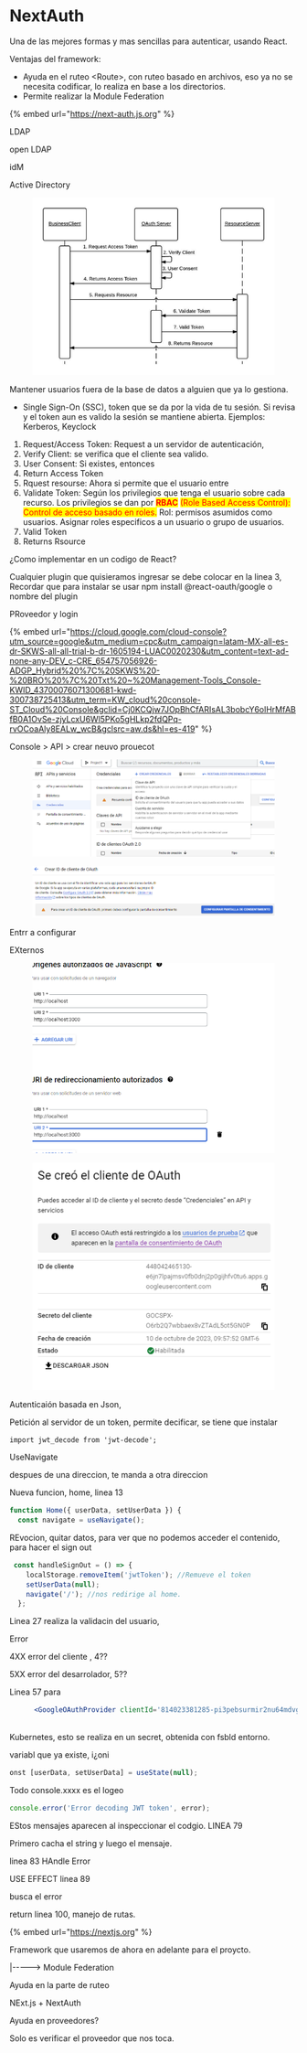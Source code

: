 # NextAuth

Una de las mejores formas y mas sencillas para autenticar, usando React.

Ventajas del framework:



* Ayuda en el ruteo \<Route>, con ruteo basado en archivos, eso ya no se necesita codificar, lo realiza en base a los directorios.&#x20;
* Permite realizar la Module Federation

{% embed url="https://next-auth.js.org" %}

LDAP

open LDAP

idM

Active Directory

<figure><img src="../.gitbook/assets/image (51).png" alt=""><figcaption></figcaption></figure>

Mantener usuarios fuera de la base de datos a alguien que ya lo gestiona.

* Single Sign-On (SSC), token que se da por la vida de tu sesión. Si revisa y el token aun es valido la sesión se mantiene abierta. Ejemplos: Kerberos, Keyclock

1. Request/Access Token: Request a un servidor de autenticación,&#x20;
2. Verify Client: se verifica que el cliente sea valido.&#x20;
3. User Consent: Si existes, entonces&#x20;
4. Return Access Token
5. Rquest resourse: Ahora si permite que el usuario entre
6. Validate Token: Según los privilegios que tenga el usuario sobre cada recurso. Los privilegios se dan por <mark style="color:red;">**RBAC**</mark> <mark style="color:red;"></mark><mark style="color:red;">(Role Based Access Control): Control de acceso basado en roles.</mark> Rol: permisos asumidos como usuarios. Asignar roles especificos a un usuario o grupo de usuarios.&#x20;
7. Valid Token
8. Returns Rsource



¿Como implementar en un codigo de React?

Cualquier plugin que quisieramos ingresar se debe colocar en la linea 3, Recordar que para instalar se usar npm install @react-oauth/google o nombre del plugin



PRoveedor y login



{% embed url="https://cloud.google.com/cloud-console?utm_source=google&utm_medium=cpc&utm_campaign=latam-MX-all-es-dr-SKWS-all-all-trial-b-dr-1605194-LUAC0020230&utm_content=text-ad-none-any-DEV_c-CRE_654757056926-ADGP_Hybrid%20%7C%20SKWS%20-%20BRO%20%7C%20Txt%20~%20Management-Tools_Console-KWID_43700076071300681-kwd-300738725413&utm_term=KW_cloud%20console-ST_Cloud%20Console&gclid=Cj0KCQjw7JOpBhCfARIsAL3bobcY6olHrMfABfB0A1OvSe-zjyLcxU6Wl5PKo5gHLkp2fdQPq-rvOCoaAly8EALw_wcB&gclsrc=aw.ds&hl=es-419" %}

Console >  API > crear neuvo prouecot

<figure><img src="../.gitbook/assets/image (52).png" alt=""><figcaption></figcaption></figure>

<figure><img src="../.gitbook/assets/image (53).png" alt=""><figcaption></figcaption></figure>

Entrr a configurar



EXternos







<figure><img src="../.gitbook/assets/image (54).png" alt=""><figcaption></figcaption></figure>

<figure><img src="../.gitbook/assets/image (55).png" alt=""><figcaption></figcaption></figure>



Autenticaión basada en Json,&#x20;

Petición al servidor de un token, permite decificar, se tiene que instalar

```
import jwt_decode from 'jwt-decode';
```



UseNavigate

despues de una direccion, te manda a otra direccion



Nueva funcion, home, linea 13

```javascriptreact
function Home({ userData, setUserData }) {
  const navigate = useNavigate();
```



REvocion, quitar datos, para ver que no podemos acceder el contenido, para hacer el sign out

```javascriptreact
 const handleSignOut = () => {
    localStorage.removeItem('jwtToken'); //Remueve el token
    setUserData(null);
    navigate('/'); //nos redirige al home.
  };
```

Linea 27 realiza la validacin del usuario,&#x20;



Error&#x20;

4XX error del cliente , 4??

5XX error del desarrolador, 5??





Linea 57 para&#x20;

```javascriptreact
      <GoogleOAuthProvider clientId='814023381285-pi3pebsurmir2nu64mdvgodksfvruenv.apps.googleusercontent.com'>
        
```

Kubernetes, esto se realiza en un secret, obtenida con  fsbld entorno.&#x20;



variabl que ya existe, i¿oni



```javascriptreact
onst [userData, setUserData] = useState(null);
```

Todo console.xxxx es el logeo

```javascriptreact
console.error('Error decoding JWT token', error);
```

EStos mensajes aparecen al inspeccionar el codgio.  LINEA 79

Primero cacha el string y luego el mensaje.&#x20;

linea 83 HAndle Error



USE EFFECT  linea 89

busca el error&#x20;





return linea 100, manejo de rutas.





{% embed url="https://nextjs.org" %}

Framework que usaremos de ahora en adelante para el proycto.

&#x20;\|-----> Module Federation



Ayuda en la parte de ruteo





NExt.js + NextAuth

Ayuda en proveedores?

Solo es verificar el proveedor que nos toca.&#x20;






